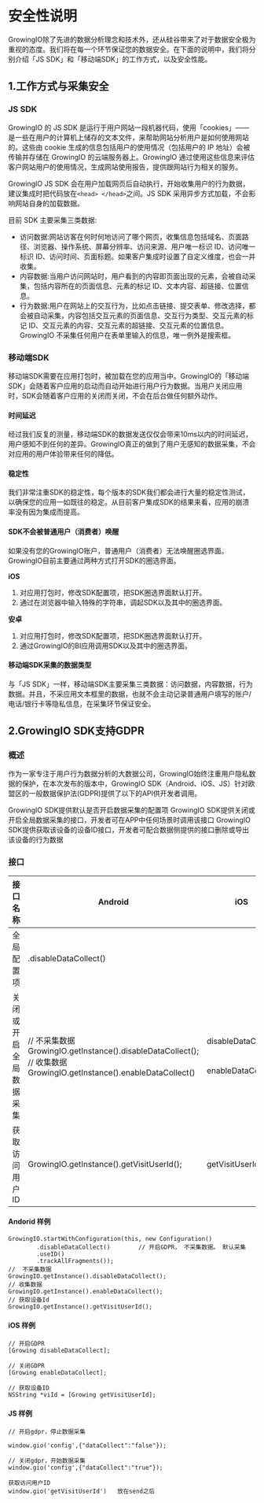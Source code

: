 # 安全性说明

GrowingIO除了先进的数据分析理念和技术外，还从硅谷带来了对于数据安全极为重视的态度。我们将在每一个环节保证您的数据安全。在下面的说明中，我们将分别介绍「JS SDK」和「移动端SDK」的工作方式，以及安全性能。

## 1.工作方式与采集安全

### JS SDK

GrowingIO 的 JS SDK 是运行于用户网站一段机器代码，使用「cookies」——是一些在用户的计算机上储存的文本文件，来帮助网站分析用户是如何使用网站的。这些由 cookie 生成的信息包括用户的使用情况（包括用户的 IP 地址）会被传输并存储在 GrowingIO 的云端服务器上。GrowingIO 通过使用这些信息来评估客户网站用户的使用情况，生成网站使用报告，提供跟网站行为相关的服务。

GrowingIO JS SDK 会在用户加载网页后自动执行，开始收集用户的行为数据，建议集成时把代码放在`<head> </head>`之间。JS SDK 采用异步方式加载，不会影响网站自身的加载数据。

目前 SDK 主要采集三类数据:

* 访问数据:网站访客在何时何地访问了哪个网页，收集信息包括域名、页面路径、浏览器、操作系统、屏幕分辨率、访问来源、用户唯一标识 ID、访问唯一标识 ID、访问时间、页面标题。如果客户集成时设置了自定义维度，也会一并收集。
* 内容数据:当用户访问网站时，用户看到的内容即页面出现的元素，会被自动采集，包括内容所在的页面信息、元素的标记 ID、文本内容、超链接、位置信息。
* 行为数据:用户在网站上的交互行为，比如点击链接、提交表单、修改选择，都会被自动采集，内容包括交互元素的页面信息、交互行为类型、交互元素的标记 ID、交互元素的内容、交互元素的超链接、交互元素的位置信息。GrowingIO 不采集任何用户在表单里输入的信息，唯一例外是搜索框。

### 移动端SDK

移动端SDK需要在应用打包时，被加载在您的应用当中。GrowingIO的「移动端SDK」会随着客户应用的启动而自动开始进行用户行为数据。当用户关闭应用时，SDK会随着客户应用的关闭而关闭，不会在后台做任何额外动作。

#### 时间延迟

经过我们反复的测量，移动端SDK的数据发送仅仅会带来10ms以内的时间延迟，用户感知不到任何的差异。GrowingIO真正的做到了用户无感知的数据采集，不会对应用的用户体验带来任何的降低。

#### 稳定性

我们非常注重SDK的稳定性，每个版本的SDK我们都会进行大量的稳定性测试，以确保您的应用一如既往的稳定。从目前客户集成SDK的结果来看，应用的崩溃率没有因为集成而提高。

#### SDK不会被普通用户（消费者）唤醒

如果没有您的GrowingIO账户，普通用户（消费者）无法唤醒圈选界面。  
GrowingIO目前主要通过两种方式打开SDK的圈选界面。

**iOS**

1. 对应用打包时，修改SDK配置项，把SDK圈选界面默认打开。  
2. 通过在浏览器中输入特殊的字符串，调起SDK以及其中的圈选界面。

**安卓**

1. 对应用打包时，修改SDK配置项，把SDK圈选界面默认打开。  
2. 通过GrowingIO的BI应用调用SDK以及其中的圈选界面。

#### 移动端SDK采集的数据类型

与「JS SDK」一样，移动端SDK主要采集三类数据：访问数据，内容数据，行为数据。并且，不采应用文本框里的数据，也就不会主动记录普通用户填写的账户/电话/银行卡等隐私信息，在采集环节保证安全。
## 2.GrowingIO SDK支持GDPR 
### 概述
作为一家专注于用户行为数据分析的大数据公司，GrowingIO始终注重用户隐私数据的保护，在本次发布的版本中，GrowingIO SDK（Android、iOS、JS）针对欧盟区的一般数据保护法(GDPR)提供了以下的API供开发者调用。

GrowingIO SDK提供默认是否开启数据采集的配置项
GrowingIO SDK提供关闭或开启全局数据采集的接口，开发者可在APP中任何场景时调用该接口
GrowingIO SDK提供获取该设备的设备ID接口，开发者可配合数据侧提供的接口删除或导出该设备的行为数据
### 接口
接口名称 | Android|iOS| JS
---|---|---|---
全局配置项 | .disableDataCollect()|  |  
关闭或开启全局数据采集 | // 不采集数据<br>GrowingIO.getInstance().disableDataCollect();<br>// 收集数据<br>GrowingIO.getInstance().enableDataCollect()| disableDataCollect <br><br><br>enableDataCollect | // 开启gdpr，停止数据采集<br>window.gio('config',{"dataCollect":"false"});<br>// 关闭gdpr，开始数据采集<br>window.gio('config',{"dataCollect":"true"});<br>放在send之前
获取访问用户ID | GrowingIO.getInstance().getVisitUserId();|getVisitUserId |  window.gio('getVisitUserId');<br>放在send之后
#### Andorid 样例

```
GrowingIO.startWithConfiguration(this, new Configuration()
        .disableDataCollect()        // 开启GDPR， 不采集数据。 默认采集
        .useID()
        .trackAllFragments());
//  不采集数据
GrowingIO.getInstance().disableDataCollect();
// 收集数据
GrowingIO.getInstance().enableDataCollect();
// 获取设备Id
GrowingIO.getInstance().getVisitUserId();
```
#### iOS 样例
```
// 开启GDPR
[Growing disableDataCollect];
 
// 关闭GDPR
[Growing enableDataCollect];
 
// 获取设备ID
NSString *viId = [Growing getVisitUserId];
```
#### JS 样例
```
// 开启gdpr，停止数据采集
 
window.gio('config',{"dataCollect":"false"});
 
// 关闭gdpr，开始数据采集
window.gio('config',{"dataCollect":"true"});
 
获取访问用户ID
window.gio('getVisitUserId')   放在send之后
```




